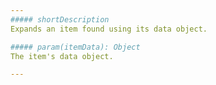 ```yaml
---
##### shortDescription
Expands an item found using its data object.

##### param(itemData): Object
The item's data object.

---
```

